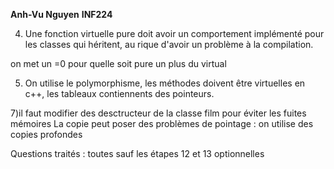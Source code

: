 
**Anh-Vu Nguyen**
**INF224**


4) Une fonction virtuelle pure doit avoir un comportement implémenté pour les classes qui héritent, au rique d'avoir un problème à la compilation.

on met un =0 pour quelle soit pure un plus du virtual

5) On utilise le polymorphisme, les méthodes doivent être virtuelles en c++, les tableaux contiennents des pointeurs.

7)il faut modifier des desctructeur  de la classe film pour éviter les fuites mémoires
La copie peut poser des problèmes de pointage : on utilise des copies profondes

Questions traités : toutes sauf les étapes 12 et 13 optionnelles




